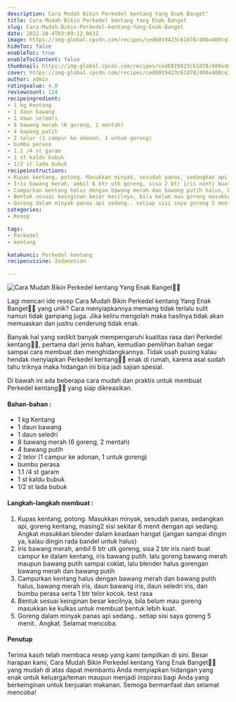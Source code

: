 ```yaml
---
description: Cara Mudah Bikin Perkedel kentang Yang Enak Banget"
title: Cara Mudah Bikin Perkedel kentang Yang Enak Banget
slug: Cara-Mudah-Bikin-Perkedel-kentang-Yang-Enak-Banget
date: 2022-10-4T03:09:12.063Z
image: https://img-global.cpcdn.com/recipes/ced6019423c61d78/400x400cq70/photo.jpg
hideToc: false
enableToc: true
enableTocContent: false
thumbnail: https://img-global.cpcdn.com/recipes/ced6019423c61d78/400x400cq70/photo.jpg
cover: https://img-global.cpcdn.com/recipes/ced6019423c61d78/400x400cq70/photo.jpg
author: admin
ratingvalue: 4.8
reviewcount: 124
recipeingredient:
- 1 kg Kentang
- 1 daun bawang
- 1 daun seledri
- 8 bawang merah (6 goreng, 2 mentah)
- 4 bawang putih
- 2 telor (1 campur ke adonan, 1 untuk goreng)
- bumbu perasa
- 1.1 /4 st garam
- 1 st kaldu bubuk
- 1/2 st lada bubuk
recipeinstructions:
- Kupas kentang, potong. Masukkan minyak, sesudah panas, sedangkan api, goreng kentang, masing2 sisi sekitar 6 menit dengan api sedang. Angkat masukkan blender dalam keadaan hangat (jangan sampai dingin ya, kalau dingin rada bandel untuk halus)
- Iris bawang merah, ambil 6 btr utk goreng, sisa 2 btr iris nanti buat campur ke dalam kentang, iris bawang putih. lalu goreng bawang merah maupun bawang putih sampai coklat, lalu blender halus gorengan bawang merah dan bawang putih
- Campurkan kentang halus dengan bawang merah dan bawang putih halus, bawang merah iris, daun bawang iris, daun seledri iris, dan bumbu perasa serta 1 btr telor kocok. test rasa
- Bentuk sesuai keinginan besar kecilnya, bila belum mau goreng masukkan ke kulkas untuk membuat bentuk lebih kuat.
- Goreng dalam minyak panas api sedang.. setiap sisi saya goreng 5 menit.. Angkat. Selamat mencoba.
categories:
- Resep

tags:
- Perkedel
- kentang

katakunci: Perkedel kentang
recipecuisine: Indonesian

---
```


![Cara Mudah Bikin Perkedel kentang Yang Enak Banget👩‍🍳](https://img-global.cpcdn.com/recipes/ced6019423c61d78/400x400cq70/photo.jpg)

Lagi mencari ide resep Cara Mudah Bikin Perkedel kentang Yang Enak Banget👩‍🍳 yang unik? Cara menyiapkannya memang tidak terlalu sulit namun tidak gampang juga. Jika keliru mengolah maka hasilnya tidak akan memuaskan dan justru cenderung tidak enak.

Banyak hal yang sedikit banyak mempengaruhi kualitas rasa dari Perkedel kentang👩‍🍳, pertama dari jenis bahan, kemudian pemilihan bahan segar sampai cara membuat dan menghidangkannya. Tidak usah pusing kalau hendak menyiapkan Perkedel kentang👩‍🍳 enak di rumah, karena asal sudah tahu triknya maka hidangan ini bisa jadi sajian spesial.

Di bawah ini ada beberapa cara mudah dan praktis untuk membuat Perkedel kentang👩‍🍳 yang siap dikreasikan.

<!--inarticleads1-->

#### Bahan-bahan :

- 1 kg Kentang
- 1 daun bawang
- 1 daun seledri
- 8 bawang merah (6 goreng, 2 mentah)
- 4 bawang putih
- 2 telor (1 campur ke adonan, 1 untuk goreng)
- bumbu perasa
- 1.1 /4 st garam
- 1 st kaldu bubuk
- 1/2 st lada bubuk

<!--inarticleads2-->

#### Langkah-langkah membuat :

1. Kupas kentang, potong. Masukkan minyak, sesudah panas, sedangkan api, goreng kentang, masing2 sisi sekitar 6 menit dengan api sedang. Angkat masukkan blender dalam keadaan hangat (jangan sampai dingin ya, kalau dingin rada bandel untuk halus)
1. Iris bawang merah, ambil 6 btr utk goreng, sisa 2 btr iris nanti buat campur ke dalam kentang, iris bawang putih. lalu goreng bawang merah maupun bawang putih sampai coklat, lalu blender halus gorengan bawang merah dan bawang putih
1. Campurkan kentang halus dengan bawang merah dan bawang putih halus, bawang merah iris, daun bawang iris, daun seledri iris, dan bumbu perasa serta 1 btr telor kocok. test rasa
1. Bentuk sesuai keinginan besar kecilnya, bila belum mau goreng masukkan ke kulkas untuk membuat bentuk lebih kuat.
1. Goreng dalam minyak panas api sedang.. setiap sisi saya goreng 5 menit.. Angkat. Selamat mencoba.

#### Penutup

Terima kasih telah membaca resep yang kami tampilkan di sini. Besar harapan kami, Cara Mudah Bikin Perkedel kentang Yang Enak Banget👩‍🍳 yang mudah di atas dapat membantu Anda menyiapkan hidangan yang enak untuk keluarga/teman maupun menjadi inspirasi bagi Anda yang berkeinginan untuk berjualan makanan. Semoga bermanfaat dan selamat mencoba!
